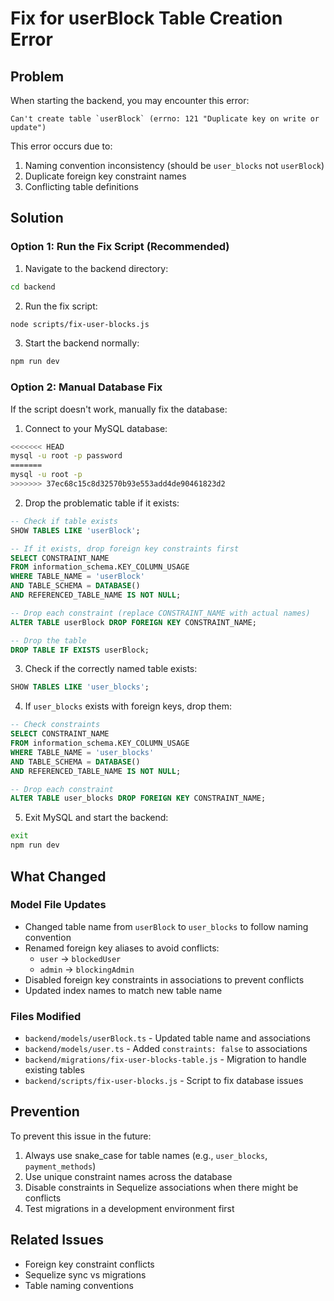 # Fix for userBlock Table Creation Error

## Problem
When starting the backend, you may encounter this error:
```
Can't create table `userBlock` (errno: 121 "Duplicate key on write or update")
```

This error occurs due to:
1. Naming convention inconsistency (should be `user_blocks` not `userBlock`)
2. Duplicate foreign key constraint names
3. Conflicting table definitions

## Solution

### Option 1: Run the Fix Script (Recommended)

1. Navigate to the backend directory:
```bash
cd backend
```

2. Run the fix script:
```bash
node scripts/fix-user-blocks.js
```

3. Start the backend normally:
```bash
npm run dev
```

### Option 2: Manual Database Fix

If the script doesn't work, manually fix the database:

1. Connect to your MySQL database:
```bash
<<<<<<< HEAD
mysql -u root -p password
=======
mysql -u root -p 
>>>>>>> 37ec68c15c8d32570b93e553add4de90461823d2
```

2. Drop the problematic table if it exists:
```sql
-- Check if table exists
SHOW TABLES LIKE 'userBlock';

-- If it exists, drop foreign key constraints first
SELECT CONSTRAINT_NAME 
FROM information_schema.KEY_COLUMN_USAGE 
WHERE TABLE_NAME = 'userBlock' 
AND TABLE_SCHEMA = DATABASE()
AND REFERENCED_TABLE_NAME IS NOT NULL;

-- Drop each constraint (replace CONSTRAINT_NAME with actual names)
ALTER TABLE userBlock DROP FOREIGN KEY CONSTRAINT_NAME;

-- Drop the table
DROP TABLE IF EXISTS userBlock;
```

3. Check if the correctly named table exists:
```sql
SHOW TABLES LIKE 'user_blocks';
```

4. If `user_blocks` exists with foreign keys, drop them:
```sql
-- Check constraints
SELECT CONSTRAINT_NAME 
FROM information_schema.KEY_COLUMN_USAGE 
WHERE TABLE_NAME = 'user_blocks' 
AND TABLE_SCHEMA = DATABASE()
AND REFERENCED_TABLE_NAME IS NOT NULL;

-- Drop each constraint
ALTER TABLE user_blocks DROP FOREIGN KEY CONSTRAINT_NAME;
```

5. Exit MySQL and start the backend:
```bash
exit
npm run dev
```
## What Changed

### Model File Updates
- Changed table name from `userBlock` to `user_blocks` to follow naming convention
- Renamed foreign key aliases to avoid conflicts:
  - `user` → `blockedUser`
  - `admin` → `blockingAdmin`
- Disabled foreign key constraints in associations to prevent conflicts
- Updated index names to match new table name

### Files Modified
- `backend/models/userBlock.ts` - Updated table name and associations
- `backend/models/user.ts` - Added `constraints: false` to associations
- `backend/migrations/fix-user-blocks-table.js` - Migration to handle existing tables
- `backend/scripts/fix-user-blocks.js` - Script to fix database issues

## Prevention
To prevent this issue in the future:
1. Always use snake_case for table names (e.g., `user_blocks`, `payment_methods`)
2. Use unique constraint names across the database
3. Disable constraints in Sequelize associations when there might be conflicts
4. Test migrations in a development environment first

## Related Issues
- Foreign key constraint conflicts
- Sequelize sync vs migrations
- Table naming conventions
